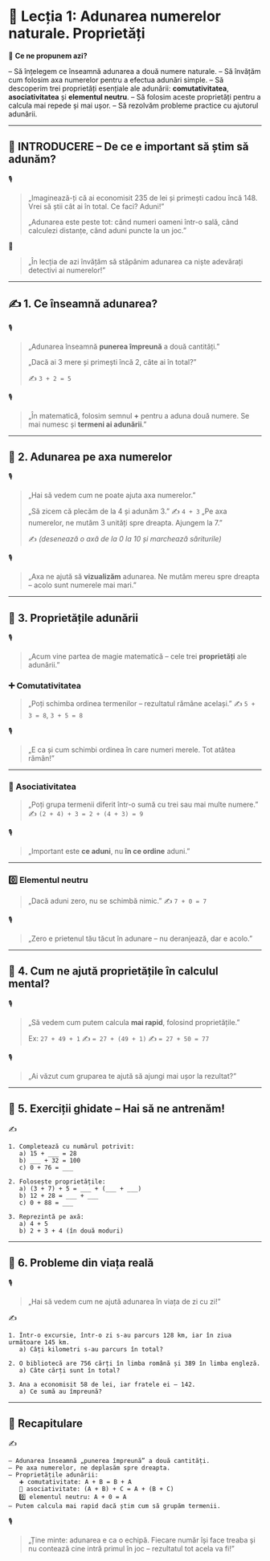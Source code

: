 

# 📘 Lecția 1: Adunarea numerelor naturale. Proprietăți

🎯 **Ce ne propunem azi?**

– Să înțelegem ce înseamnă adunarea a două numere naturale.
 – Să învățăm cum folosim axa numerelor pentru a efectua adunări simple.
 – Să descoperim trei proprietăți esențiale ale adunării: **comutativitatea**, **asociativitatea** și **elementul neutru**.
 – Să folosim aceste proprietăți pentru a calcula mai repede și mai ușor.
 – Să rezolvăm probleme practice cu ajutorul adunării.

------

## 🔔 INTRODUCERE – De ce e important să știm să adunăm?

🎙️

> „Imaginează-ți că ai economisit 235 de lei și primești cadou încă 148.
>  Vrei să știi cât ai în total. Ce faci? Aduni!”
>
> „Adunarea este peste tot: când numeri oameni într-o sală, când calculezi distanțe, când aduni puncte la un joc.”

🧠

> „În lecția de azi învățăm să stăpânim adunarea ca niște adevărați detectivi ai numerelor!”

------

## ✍️ 1. Ce înseamnă adunarea?

🎙️

> „Adunarea înseamnă **punerea împreună** a două cantități.”
>
> „Dacă ai 3 mere și primești încă 2, câte ai în total?”
>
> ✍️ `3 + 2 = 5`

🎙️

> „În matematică, folosim semnul **+** pentru a aduna două numere.
>  Se mai numesc și **termeni ai adunării**.”

------

## 🔹 2. Adunarea pe axa numerelor

🎙️

> „Hai să vedem cum ne poate ajuta axa numerelor.”
>
> „Să zicem că plecăm de la 4 și adunăm 3.”
>  ✍️ `4 + 3`
>  „Pe axa numerelor, ne mutăm 3 unități spre dreapta. Ajungem la 7.”
>
> ✍️ *(desenează o axă de la 0 la 10 și marchează săriturile)*

🎙️

> „Axa ne ajută să **vizualizăm** adunarea.
>  Ne mutăm mereu spre dreapta – acolo sunt numerele mai mari.”

------

## 🔹 3. Proprietățile adunării

🎙️

> „Acum vine partea de magie matematică – cele trei **proprietăți** ale adunării.”

### ➕ Comutativitatea

> „Poți schimba ordinea termenilor – rezultatul rămâne același.”
>  ✍️ `5 + 3 = 8`, `3 + 5 = 8`

🎙️

> „E ca și cum schimbi ordinea în care numeri merele. Tot atâtea rămân!”

------

### 🔁 Asociativitatea

> „Poți grupa termenii diferit într-o sumă cu trei sau mai multe numere.”
>  ✍️ `(2 + 4) + 3 = 2 + (4 + 3) = 9`

🎙️

> „Important este **ce aduni**, nu **în ce ordine** aduni.”

------

### 0️⃣ Elementul neutru

> „Dacă aduni zero, nu se schimbă nimic.”
>  ✍️ `7 + 0 = 7`

🎙️

> „Zero e prietenul tău tăcut în adunare – nu deranjează, dar e acolo.”

------

## 🔹 4. Cum ne ajută proprietățile în calculul mental?

🎙️

> „Să vedem cum putem calcula **mai rapid**, folosind proprietățile.”
>
> Ex: `27 + 49 + 1`
>  ✍️ `= 27 + (49 + 1)`
>  ✍️ `= 27 + 50 = 77`

🎙️

> „Ai văzut cum gruparea te ajută să ajungi mai ușor la rezultat?”

------

## 🔹 5. Exerciții ghidate – Hai să ne antrenăm!

✍️

```
1. Completează cu numărul potrivit:
   a) 15 + ___ = 28
   b) ___ + 32 = 100
   c) 0 + 76 = ___

2. Folosește proprietățile:
   a) (3 + 7) + 5 = ___ + (___ + ___)
   b) 12 + 28 = ___ + ___
   c) 0 + 88 = ___

3. Reprezintă pe axă:
   a) 4 + 5
   b) 2 + 3 + 4 (în două moduri)
```

------

## 🔹 6. Probleme din viața reală

🎙️

> „Hai să vedem cum ne ajută adunarea în viața de zi cu zi!”

✍️

```
1. Într-o excursie, într-o zi s-au parcurs 128 km, iar în ziua următoare 145 km.
   a) Câți kilometri s-au parcurs în total?

2. O bibliotecă are 756 cărți în limba română și 389 în limba engleză.
   a) Câte cărți sunt în total?

3. Ana a economisit 58 de lei, iar fratele ei – 142.
   a) Ce sumă au împreună?
```

------

## 🔁 Recapitulare

✍️

```
– Adunarea înseamnă „punerea împreună” a două cantități.  
– Pe axa numerelor, ne deplasăm spre dreapta.  
– Proprietățile adunării:
   ➕ comutativitate: A + B = B + A  
   🔁 asociativitate: (A + B) + C = A + (B + C)  
   0️⃣ elementul neutru: A + 0 = A  
– Putem calcula mai rapid dacă știm cum să grupăm termenii.
```

🎙️

> „Ține minte: adunarea e ca o echipă. Fiecare număr își face treaba și nu contează cine intră primul în joc – rezultatul tot acela va fi!”

